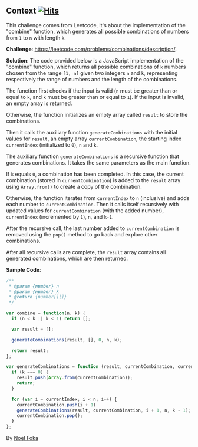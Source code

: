 ## Context&nbsp;[![Hits](https://hits.seeyoufarm.com/api/count/incr/badge.svg?url=https%3A%2F%2Fgithub.com%2Fnumerica-ideas%2Fcommunity%2Ftree%2Fmaster%2Falgorithms%2FCombinations&count_bg=%2379C83D&title_bg=%23555555&icon=&icon_color=%23E7E7E7&title=hits&edge_flat=false)](https://numericaideas.com/)
This challenge comes from Leetcode, it's about the implementation of the "combine" function, which generates all possible combinations of numbers from `1` to `n` with length `k`.

**Challenge**: https://leetcode.com/problems/combinations/description/.

**Solution**:
The code provided below is a JavaScript implementation of the "combine" function, which returns all possible combinations of `k` numbers chosen from the range `[1, n]` given two integers `n` and `k`, representing respectively the range of numbers and the length of the combinations.

The function first checks if the input is valid (`n` must be greater than or equal to `k`, and `k` must be greater than or equal to `1`). If the input is invalid, an empty array is returned.

Otherwise, the function initializes an empty array called `result` to store the combinations.

Then it calls the auxiliary function `generateCombinations` with the initial values for `result`, an empty array `currentCombination`, the starting index `currentIndex` (initialized to `0`), `n` and `k`.

The auxiliary function `generateCombinations` is a recursive function that generates combinations. It takes the same parameters as the main function.

If `k` equals `0`, a combination has been completed. In this case, the current combination (stored in `currentCombination`) is added to the `result` array using `Array.from()` to create a copy of the combination.

Otherwise, the function iterates from `currentIndex` to `n` (inclusive) and adds each number to `currentCombination`. Then it calls itself recursively with updated values for `currentCombination` (with the added number), `currentIndex` (incremented by `1`), `n`, and `k-1`.

After the recursive call, the last number added to `currentCombination` is removed using the `pop()` method to go back and explore other combinations.

After all recursive calls are complete, the `result` array contains all generated combinations, which are then returned.

**Sample Code**:
```javascript
/**
 * @param {number} n
 * @param {number} k
 * @return {number[][]}
 */

var combine = function(n, k) {
  if (n < k || k < 1) return [];

  var result = [];

  generateCombinations(result, [], 0, n, k);

  return result;
};

var generateCombinations = function (result, currentCombination, currentIndex, n, k) {
  if (k === 0) {
    result.push(Array.from(currentCombination));
    return;
  }

  for (var i = currentIndex; i < n; i++) {
    currentCombination.push(i + 1)
    generateCombinations(result, currentCombination, i + 1, n, k - 1);
    currentCombination.pop();
  }
};
```

By [Noel Foka](https://github.com/noelfoka)
